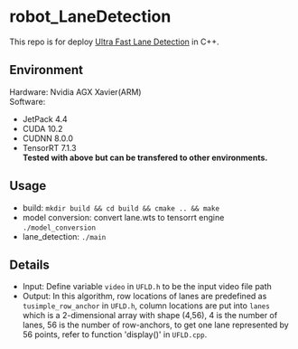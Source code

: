 # robot_LaneDetection
This repo is for deploy [Ultra Fast Lane Detection](https://arxiv.org/abs/2004.11757) in C++.

## Environment 
Hardware: Nvidia AGX Xavier(ARM)  
Software: 
* JetPack 4.4
* CUDA 10.2
* CUDNN 8.0.0
* TensorRT 7.1.3  
**Tested with above but can be transfered to other environments.**


## Usage
* build: `mkdir build && cd build && cmake .. && make`
* model conversion: convert lane.wts to tensorrt engine   `./model_conversion`  
* lane_detection: `./main`

## Details
* Input: Define variable `video` in `UFLD.h` to be the input video file path
* Output: In this algorithm, row locations of lanes are predefined as `tusimple_row_anchor` in `UFLD.h`, column locations are
put into `lanes` which is a 2-dimensional array with shape (4,56), 4 is the number of lanes, 56 is the number of row-anchors, to get one lane represented by 56 points, refer to function 'display()' in `UFLD.cpp`.


